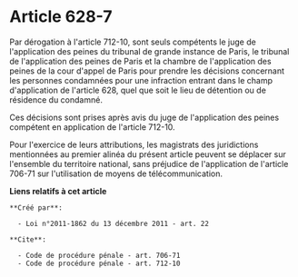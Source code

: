# Article 628-7

Par dérogation à l'article 712-10, sont seuls compétents le juge de l'application des peines du tribunal de grande instance
de Paris, le tribunal de l'application des peines de Paris et la chambre de l'application des peines de la cour d'appel de
Paris pour prendre les décisions concernant les personnes condamnées pour une infraction entrant dans le champ d'application
de l'article 628, quel que soit le lieu de détention ou de résidence du condamné. 

Ces décisions sont prises après avis du juge de l'application des peines compétent en application de l'article 712-10. 

Pour l'exercice de leurs attributions, les magistrats des juridictions mentionnées au premier alinéa du présent article
peuvent se déplacer sur l'ensemble du territoire national, sans préjudice de l'application de l'article 706-71 sur
l'utilisation de moyens de télécommunication.

**Liens relatifs à cet article**

	**Créé par**:

	  - Loi n°2011-1862 du 13 décembre 2011 - art. 22

	**Cite**:

	  - Code de procédure pénale - art. 706-71
	  - Code de procédure pénale - art. 712-10
